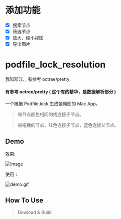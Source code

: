 # 添加功能

- [x] 搜索节点
- [x] 筛选节点
- [x] 放大、缩小视图
- [x] 导出图片

# podfile_lock_resolution
我叫邓江.                  ,      有参考 octree/pretty




#### 有参考 octree/pretty (   这个库的精华，是数据解析部分  )


一个根据 Podfile.lock 生成依赖图的 Mac App。


> 和节点颜色相同的线连接子节点。


> 被拖拽的节点，红色连接子节点，蓝色连接父节点。

## Demo


效果:


![image](https://github.com/octree/pretty/raw/master/Images/dependency.png)


使用：

![demo.gif](https://github.com/octree/pretty/raw/master/Images/demo.gif)

## How To Use

> Dowload & Build

